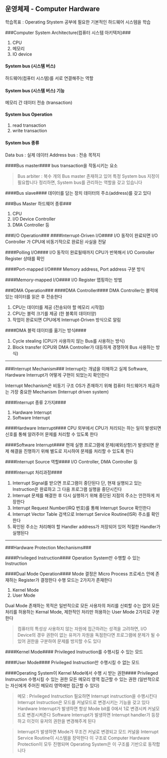 ## 운영체제 - Computer Hardware ##

학습목표 : Operating Stystem 공부에 필요한 기본적인 하드웨어 시스템을 학습

###Computer System Architecture(컴퓨터 시스템 아키텍처)###
1.	CPU
2. 메모리
3. IO device

#### System bus (시스템 버스) ####
하드웨어(컴퓨터 시스템)를 서로 연결해주는 역할

#### System bus (시스템 버스) 기능 ####
메모리 간 데이터 전송 (transaction)

#### System bus Operation ####
1.  read transaction
2.  write transaction

#### System bus 종류 ####
Data bus : 실제 데이터
Address bus : 전송 목적지

####Bus master####
bus transaction을 작동시키는 요소
> Bus arbiter : 복수 개의 Bus master 존재하고 있어 특정 System bus 지정이 필요합니다
> 정리하면, System bus를 관리하는 역할을 갖고 있습니다

####Bus slave####
데이터를 담는 장치
데이터의 주소(address)를 갖고 있다

###Bus Master 하드웨어 종류###
1. CPU
2. I/O Device Controller
3. DMA Controller 등

###I/O Operation###
####Interrupt-Driven I/O####
I/O 동작이 완료되면 I/O Controller 가 CPU에 비동기적으로 완료된 사실을 전달

####Polling I/O####
I/O 동작이 완료될때까지 CPU가 반복해서 I/O Controller Register 상태를 확인

####Port-mapped I/O#### 
Memory address, Port address 구분 방식

####Memory-mapped I/O####
I/O Register 맵핑하는 방법


###DMA Operation###
####DMA Controller####
DMA Controller는 블럭에 있는 데이터를 읽은 후 전송한다 
1. CPU는 데이터를 제공 (전송되야 할 메모리 시작점)
2. CPU는 블럭 크기를 제공 (한 블록의 데이터양)
3. 작업이 완료되면 CPU에게 Interrupt-Driven 방식으로 알림 

####DMA 블럭 데이터를 옮기는 방식####
1. Cycle stealing (CPU가 사용하지 않는 Bus를 사용하는 방식)  
2. Block transfer (CPU와 DMA Controller가 대등하게 경쟁하여 Bus 사용하는 방식)

---

###Interrupt Mechanism###
Interrupt는 개념을 이해하고 실제 Software, Hardware Interrupt가 어떻게 구현이 되었는지 확인한다

Interrupt Mechanism은 비동기 구조
OS가 존재하기 위해 컴퓨터 하드웨어가 제공하는 가장 중요한 Mechanism (Interrupt driven system)

####Interrupt 종류 2가지####
1. Hardware Interrupt
2. Software Interrupt

####Hardware Interrupt####
CPU 외부에서 CPU가 처리되는 하는 일이 발생되면 신호를 통해 알려주어 문제를 처리할 수 있도록 한다

####Software Interrupt####
현재 실행 프로그램에 문제(예외상항)가 발생되면 문제 해결을 진행하기 위해 별도로 지시하여 문제를 처리할 수 있도록 한다

####Interrupt Source 역할####
I/O Controller, DMA Controller 등

####Interrupt 처리과정####
1. Interrupt Signal를 받으면 프로그램이 중단된다
단, 현재 실행되고 있는 Instruction은 완료하고 그 다음 프로그램 실행을 중단시킨다
2. Interrupt 문제를 해결한 후 다시 실행하기 위해 중단된 지점의 주소는 안전하게 저장한다
3. Interrupt Request Number(IRQ 번호)를 통해 Interrupt Source 확인한다
4. Interrupt Vector Table 검색으로 Interrupt Service Routine(ISR) 주소를 확인한다
5. 확인된 주소는 처리해야 할 Handler address가 저장되어 있어 적절한 Handler가 실행된다

---

###Hardware Protection Mechanisms###

####Privileged Instruction####
Operation System만 수행할 수 있는 Instruction

####Dual Mode Operation####
Mode 결정은 Micro Process 프로세스 안에 존재하는 Register가 결정한다
수행 모드는 2가지가 존재한다
1. Kernel Mode
2. User Mode

Dual Mode 존재하는 목적은 일반적으로 모든 사용자의 처리를 신뢰할 수는 없어
모든 처리를 허용하는 Kernal Mode, 제한적인 처리만 허용하는 User Mode 2가지로 구분한다
> 컴퓨터의 특성상 사용하지 않는 자원에 접근하려는 성격을 고려하면, I/O Device의 경우 권한이 없는 유저가 자원을 독점한다면 프로그램에 문제가 될 수 있어 권한을 구분하여 문제를 방지할 수도 있다

####Kernel Mode####
Privileged Instruction를 수행시킬 수 있는 모드

####User Mode####
Privileged Instruction만 수행시킬 수 없는 모드

####Operating System이 Kernel Mode에서 수행 시 받는 권한####
Privileged Instruction 수행시킬 수 있는 권한
모든 메모리 영역 접근할 수 있는 권한
(일반적으로는 자신에게 주어진 메모리 영역에만 접근할 수 있다)


> 메모 : Privileged Instruction 필요하면 Interrupt instruction을 수행시킨다
Interrupt Instruction은 모드를 커널모드로 변경시키는 기능을 갖고 있다
Hardware Interrupt가 발생하면 항상 Mode bit를 0에서 1로 변경시켜 커널모드로 변경시켜준다
Software Interrupt가 발생하면 Interrupt handler가 등장하고 이것이 유저의 권한을 변경해주게 된다

> Interrupt가 발생하면 Mode가 무조건 커널로 변경되고
모드 커널을 Interrupt Service Routine이 시스템을 장악한다
이 구조로 Computer Hardware Protection이 모두 진행되며
Operating System은 이 구조를 기반으로 동작합니다